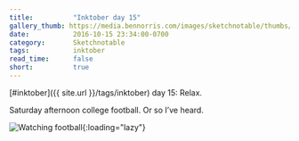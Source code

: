 ```yaml
---
title:          "Inktober day 15"
gallery_thumb: https://media.bennorris.com/images/sketchnotable/thumbs/inktober-day-15.jpg
date:           2016-10-15 23:34:00-0700
category:       Sketchnotable
tags:           inktober
read_time:      false
short:          true
---
```

[#inktober]({{ site.url }}/tags/inktober) day 15: Relax.

Saturday afternoon college football. Or so I’ve heard.

![Watching football](https://media.bennorris.com/images/sketchnotable/inktober-2016/inktober-day-15.jpg){:loading="lazy"}
